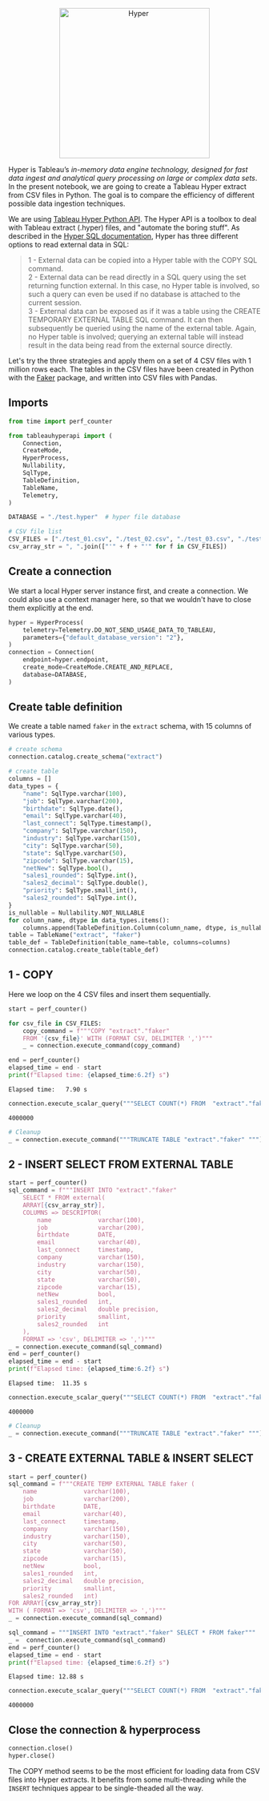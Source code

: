 <p align="center">
  <img width="300" src="https://github.com/aetperf/aetperf.github.io/blob/master/img/2022-05-09_01/hyper_logo_1.jpg" alt="Hyper">
</p>


Hyper is Tableau’s *in-memory data engine technology, designed for fast data ingest and analytical query processing on large or complex data sets*. In the present notebook, we are going to create a Tableau Hyper extract from CSV files in Python. The goal is to compare the efficiency of different possible data ingestion techniques.

We are using [Tableau Hyper Python API](https://help.tableau.com/current/api/hyper_api/en-us/reference/py/index.html). The Hyper API is a toolbox to deal with Tableau extract (.hyper) files, and "automate the boring stuff". As described in the [Hyper SQL documentation](https://help.tableau.com/current/api/hyper_api/en-us/reference/sql/external-data-in-sql.html), Hyper has three different options to read external data in SQL:
> 1 - External data can be copied into a Hyper table with the COPY SQL command.  
> 2 - External data can be read directly in a SQL query using the set returning function external. In this case, no Hyper table is involved, so such a query can even be used if no database is attached to the current session.  
> 3 - External data can be exposed as if it was a table using the CREATE TEMPORARY EXTERNAL TABLE SQL command. It can then subsequently be queried using the name of the external table. Again, no Hyper table is involved; querying an external table will instead result in the data being read from the external source directly. 

Let's try the three strategies and apply them on a set of 4 CSV files with 1 million rows each. The tables in the CSV files have been created in Python with the [Faker](https://faker.readthedocs.io/en/master/) package, and written into CSV files with Pandas.

## Imports


```python
from time import perf_counter

from tableauhyperapi import (
    Connection,
    CreateMode,
    HyperProcess,
    Nullability,
    SqlType,
    TableDefinition,
    TableName,
    Telemetry,
)

DATABASE = "./test.hyper"  # hyper file database

# CSV file list
CSV_FILES = ["./test_01.csv", "./test_02.csv", "./test_03.csv", "./test_04.csv"]
csv_array_str = ", ".join(["'" + f + "'" for f in CSV_FILES])
```

## Create a connection

We start a local Hyper server instance first, and create a connection. We could also use a context manager here, so that we wouldn't have to close them explicitly at the end.


```python
hyper = HyperProcess(
    telemetry=Telemetry.DO_NOT_SEND_USAGE_DATA_TO_TABLEAU,
    parameters={"default_database_version": "2"},
)
connection = Connection(
    endpoint=hyper.endpoint,
    create_mode=CreateMode.CREATE_AND_REPLACE,
    database=DATABASE,
)
```

## Create table definition

We create a table named `faker` in the `extract` schema, with 15 columns of various types. 

```python
# create schema
connection.catalog.create_schema("extract")

# create table
columns = []
data_types = {
    "name": SqlType.varchar(100),
    "job": SqlType.varchar(200),
    "birthdate": SqlType.date(),
    "email": SqlType.varchar(40),
    "last_connect": SqlType.timestamp(),
    "company": SqlType.varchar(150),
    "industry": SqlType.varchar(150),
    "city": SqlType.varchar(50),
    "state": SqlType.varchar(50),
    "zipcode": SqlType.varchar(15),
    "netNew": SqlType.bool(),
    "sales1_rounded": SqlType.int(),
    "sales2_decimal": SqlType.double(),
    "priority": SqlType.small_int(),
    "sales2_rounded": SqlType.int(),
}
is_nullable = Nullability.NOT_NULLABLE
for column_name, dtype in data_types.items():
    columns.append(TableDefinition.Column(column_name, dtype, is_nullable))
table = TableName("extract", "faker")
table_def = TableDefinition(table_name=table, columns=columns)
connection.catalog.create_table(table_def)
```

## 1 - COPY

Here we loop on the 4 CSV files and insert them sequentially.

```python
start = perf_counter()

for csv_file in CSV_FILES:
    copy_command = f"""COPY "extract"."faker"
    FROM '{csv_file}' WITH (FORMAT CSV, DELIMITER ',')"""
    _ = connection.execute_command(copy_command)

end = perf_counter()
elapsed_time = end - start
print(f"Elapsed time: {elapsed_time:6.2f} s")
```

    Elapsed time:   7.90 s


```python
connection.execute_scalar_query("""SELECT COUNT(*) FROM  "extract"."faker" """)
```


    4000000



```python
# Cleanup
_ = connection.execute_command("""TRUNCATE TABLE "extract"."faker" """)
```

## 2 - INSERT SELECT FROM EXTERNAL TABLE


```python
start = perf_counter()
sql_command = f"""INSERT INTO "extract"."faker"
    SELECT * FROM external(
    ARRAY[{csv_array_str}],
    COLUMNS => DESCRIPTOR(
        name             varchar(100),
        job              varchar(200),
        birthdate        DATE,
        email            varchar(40),
        last_connect     timestamp,
        company          varchar(150),
        industry         varchar(150),
        city             varchar(50),
        state            varchar(50),
        zipcode          varchar(15),
        netNew           bool,
        sales1_rounded   int,
        sales2_decimal   double precision,
        priority         smallint,
        sales2_rounded   int
    ),
    FORMAT => 'csv', DELIMITER => ',')"""
_ = connection.execute_command(sql_command)
end = perf_counter()
elapsed_time = end - start
print(f"Elapsed time: {elapsed_time:6.2f} s")
```

    Elapsed time:  11.35 s



```python
connection.execute_scalar_query("""SELECT COUNT(*) FROM  "extract"."faker" """)
```


    4000000



```python
# Cleanup
_ = connection.execute_command("""TRUNCATE TABLE "extract"."faker" """)
```

## 3 - CREATE EXTERNAL TABLE & INSERT SELECT


```python
start = perf_counter()
sql_command = f"""CREATE TEMP EXTERNAL TABLE faker (
    name             varchar(100),
    job              varchar(200),
    birthdate        DATE,
    email            varchar(40),
    last_connect     timestamp,
    company          varchar(150),
    industry         varchar(150),
    city             varchar(50),
    state            varchar(50),
    zipcode          varchar(15),
    netNew           bool,
    sales1_rounded   int,
    sales2_decimal   double precision,
    priority         smallint,
    sales2_rounded   int)
FOR ARRAY[{csv_array_str}]
WITH ( FORMAT => 'csv', DELIMITER => ',')"""
_ = connection.execute_command(sql_command)

sql_command = """INSERT INTO "extract"."faker" SELECT * FROM faker"""
_ =  connection.execute_command(sql_command)
end = perf_counter()
elapsed_time = end - start
print(f"Elapsed time: {elapsed_time:6.2f} s")
```

    Elapsed time: 12.88 s



```python
connection.execute_scalar_query("""SELECT COUNT(*) FROM  "extract"."faker" """)
```




    4000000



## Close the connection & hyperprocess


```python
connection.close()
hyper.close()
```

The COPY method seems to be the most efficient for loading data from CSV files into Hyper extracts. It benefits from some multi-threading while the `INSERT` techniques appear to be single-theaded all the way.
